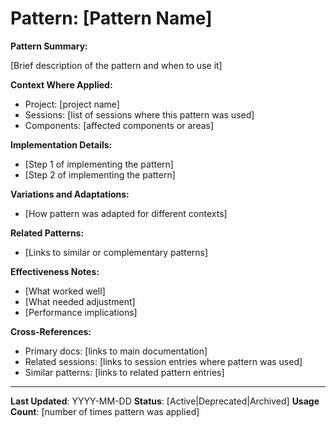 # Pattern: [Pattern Name]

**Pattern Summary:**

[Brief description of the pattern and when to use it]

**Context Where Applied:**

- Project: [project name]
- Sessions: [list of sessions where this pattern was used]
- Components: [affected components or areas]

**Implementation Details:**

- [Step 1 of implementing the pattern]
- [Step 2 of implementing the pattern]

**Variations and Adaptations:**

- [How pattern was adapted for different contexts]

**Related Patterns:**

- [Links to similar or complementary patterns]

**Effectiveness Notes:**

- [What worked well]
- [What needed adjustment]
- [Performance implications]

**Cross-References:**

- Primary docs: [links to main documentation]
- Related sessions: [links to session entries where pattern was used]
- Similar patterns: [links to related pattern entries]

---

**Last Updated**: YYYY-MM-DD
**Status**: [Active|Deprecated|Archived]
**Usage Count**: [number of times pattern was applied]
